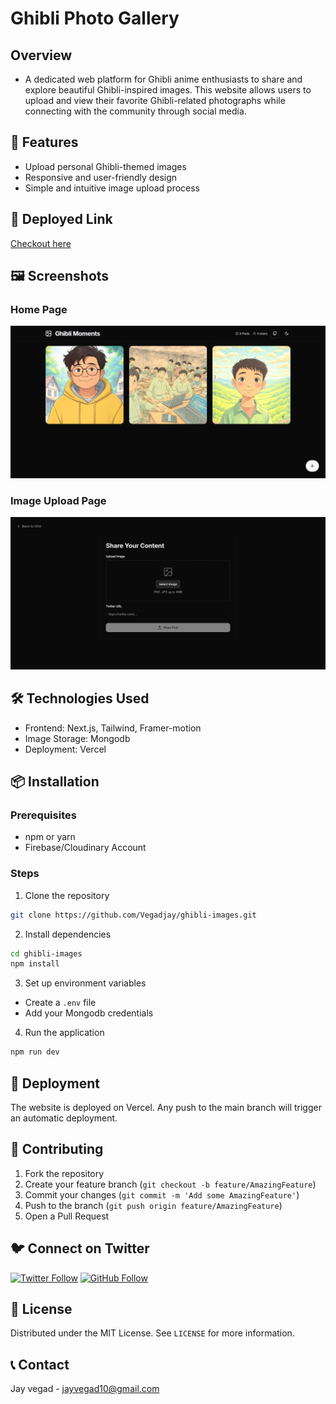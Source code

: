 # Ghibli Photo Gallery

## Overview
- A dedicated web platform for Ghibli anime enthusiasts to share and explore beautiful Ghibli-inspired images. This website allows users to upload and view their favorite Ghibli-related photographs while connecting with the community through social media.

## 🌟 Features
- Upload personal Ghibli-themed images
- Responsive and user-friendly design
- Simple and intuitive image upload process

## 🔗 Deployed Link
[Checkout here](https://ghiblipics.vercel.app/)

## 🖼️ Screenshots
### Home Page
![Home Page Screenshot](/screenshots/Home.png)

### Image Upload Page
![Upload Image Screenshot](/screenshots/Add-image.png)

## 🛠️ Technologies Used
- Frontend: Next.js, Tailwind, Framer-motion
- Image Storage: Mongodb
- Deployment: Vercel

## 📦 Installation

### Prerequisites
- npm or yarn
- Firebase/Cloudinary Account

### Steps
1. Clone the repository
```bash
git clone https://github.com/Vegadjay/ghibli-images.git
```

2. Install dependencies
```bash
cd ghibli-images
npm install
```

3. Set up environment variables
- Create a `.env` file
- Add your Mongodb credentials

4. Run the application
```bash
npm run dev
```

## 🚀 Deployment
The website is deployed on Vercel. Any push to the main branch will trigger an automatic deployment.

## 🤝 Contributing
1. Fork the repository
2. Create your feature branch (`git checkout -b feature/AmazingFeature`)
3. Commit your changes (`git commit -m 'Add some AmazingFeature'`)
4. Push to the branch (`git push origin feature/AmazingFeature`)
5. Open a Pull Request

## 🐦 Connect on Twitter
[![Twitter Follow](https://img.shields.io/twitter/follow/JAY_VEGAD_?style=social)](https://twitter.com/JAY_VEGAD_)
[![GitHub Follow](https://img.shields.io/github/followers/Vegadjay?style=social)](https://github.com/JAYVEGAD)


## 📄 License
Distributed under the MIT License. See `LICENSE` for more information.

## 📞 Contact
Jay vegad - jayvegad10@gmail.com
